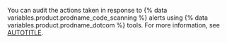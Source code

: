 You can audit the actions taken in response to {% data variables.product.prodname_code_scanning %} alerts using {% data variables.product.prodname_dotcom %} tools. For more information, see [AUTOTITLE](/code-security/getting-started/auditing-security-alerts).
